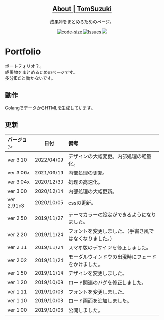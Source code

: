 <p align="center">
 <h2 align="center"><a href="https://tomsuzuki.github.io/">About | TomSuzuki</a></h2>
 <p align="center">成果物をまとめるためのページ。</p>
</p>

 <p align="center">
  <a href="https://shields.io/category/size">
    <img alt="code-size" src="https://img.shields.io/github/languages/code-size/TomSuzuki/TomSuzuki.github.io" />
  </a>
  <a href="https://github.com/anuraghazra/github-readme-stats/issues">
    <img alt="Issues" src="https://img.shields.io/github/issues/TomSuzuki/TomSuzuki.github.io?color=0088ff" />
  </a>
  <a href="https://codeclimate.com/github/TomSuzuki/TomSuzuki.github.io/maintainability">
   <img src="https://api.codeclimate.com/v1/badges/8e2a7348ea274b3a4f3c/maintainability" />
 </a>
</p>

# Portfolio
ポートフォリオ？。  
成果物をまとめるためのページです。  
多分IEだと動かないです。  

## 動作
GolangでデータからHTMLを生成しています。

## 更新
|バージョン|日付|備考|  
|:---|:---:|:---|  
|ver 3.10|2022/04/09|デザインの大幅変更。内部処理の軽量化。|
|ver 3.06x|2021/06/16|内部処理の更新。|  
|ver 3.04x|2020/12/30|処理の高速化。|
|ver 3.00|2020/12/14|内部処理の大幅更新。|
|ver 2.91c3|2020/10/05|cssの更新。|
|ver 2.50|2019/11/27|テーマカラーの設定ができるようになりました。|  
|ver 2.20|2019/11/24|フォントを変更しました。（手書き風ではなくなりました。）|  
|ver 2.11|2019/11/24|スマホ版のデザインを修正しました。|  
|ver 2.02|2019/11/24|モーダルウィンドウの出現時にフェードをかけました。|  
|ver 1.50|2019/11/14|デザインを変更しました。|  
|ver 1.20|2019/10/09|ロード関連のバグを修正しました。|  
|ver 1.11|2019/10/08|フォントを変更しました。|  
|ver 1.10|2019/10/08|ロード画面を追加しました。|  
|ver 1.00|2019/10/08|公開しました。|  
